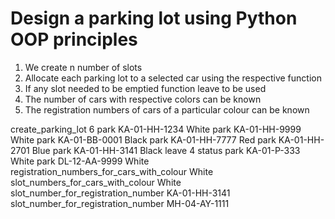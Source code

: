 # Design a parking lot using Python OOP principles

1. We create n number of slots
2. Allocate each parking lot to a selected car using the respective function
3. If any slot needed to be emptied function leave to be used
4. The number of cars with respective colors can be known
5. The registration numbers of cars of a particular colour can be known

create_parking_lot 6
park KA-01-HH-1234 White
park KA-01-HH-9999 White
park KA-01-BB-0001 Black
park KA-01-HH-7777 Red
park KA-01-HH-2701 Blue
park KA-01-HH-3141 Black
leave 4
status
park KA-01-P-333 White
park DL-12-AA-9999 White
registration_numbers_for_cars_with_colour White
slot_numbers_for_cars_with_colour White
slot_number_for_registration_number KA-01-HH-3141
slot_number_for_registration_number MH-04-AY-1111
